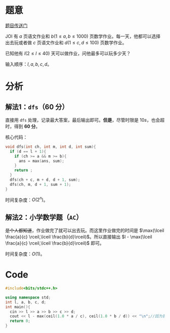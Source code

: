 # 题意

[题目传送门](https://www.luogu.com.cn/problem/AT_joi2013yo_a)

JOI 有 $a$ 页语文作业和 $b(1\le a,b\le1000)$ 页数学作业。每一天，他都可以选择出去玩或者做 $c$ 页语文作业和 $d(1\leq c,d\leq 100)$ 页数学作业。

已知他有 $l(2\le l\le40)$ 天可以做作业，问他最多可以玩多少天？

输入顺序：$l,a,b,c,d$。

# 分析

## 解法1：`dfs`（$60$ 分）

直接用 `dfs` 处理，记录最大答案，最后输出即可。**但是**，尽管时限是 $10s$，也会超时，得到 **$60$ 分**。

核心代码：
```cpp
void dfs(int ch, int m, int d, int sum){
  if (d == l + 1){
    if (ch >= a && m >= b){
      ans = max(ans, sum);
    }
    return ;
  }
  dfs(ch + c, m + d, d + 1, sum);
  dfs(ch, m, d + 1, sum + 1);
} 
```
时间复杂度：$O(2^n)$。
## 解法2：小学数学题（`AC`）
~~是个人都知道~~，作业做完了就可以出去玩。而这里作业做完的时间是 $\max(\lceil \frac{a}{c} \rceil,\lceil \frac{b}{d}\rceil)$。所以直接输出 $l - \max(\lceil \frac{a}{c} \rceil,\lceil \frac{b}{d}\rceil)$ 即可。

时间复杂度：$O(1)$。
# Code

```cpp
#include<bits/stdc++.h>

using namespace std;
int l, a, b, c, d;
int main(){
  cin >> l >> a >> b >> c >> d;
  cout << l - max(ceil(1.0 * a / c), ceil(1.0 * b / d)) << "\n";//因为我用的是 int 类型所以需要转换为浮点数。
  return 0;
}

```